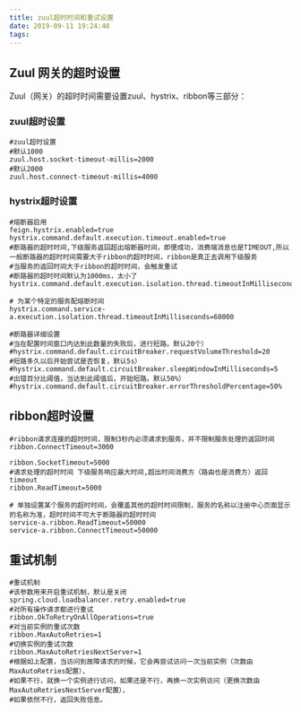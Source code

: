 ```yaml
---
title: zuul超时时间和重试设置
date: 2019-09-11 19:24:48
tags:
---
```


## Zuul 网关的超时设置

Zuul（网关）的超时时间需要设置zuul、hystrix、ribbon等三部分：

### zuul超时设置

    #zuul超时设置
    #默认1000
    zuul.host.socket-timeout-millis=2000
    #默认2000
    zuul.host.connect-timeout-millis=4000

### hystrix超时设置

    #熔断器启用
    feign.hystrix.enabled=true
    hystrix.command.default.execution.timeout.enabled=true
    #断路器的超时时间,下级服务返回超出熔断器时间，即便成功，消费端消息也是TIMEOUT,所以一般断路器的超时时间需要大于ribbon的超时时间，ribbon是真正去调用下级服务
    #当服务的返回时间大于ribbon的超时时间，会触发重试
    #断路器的超时时间默认为1000ms，太小了
    hystrix.command.default.execution.isolation.thread.timeoutInMilliseconds=60000

    # 为某个特定的服务配熔断时间
    hystrix.command.service-a.execution.isolation.thread.timeoutInMilliseconds=60000

    #断路器详细设置
    #当在配置时间窗口内达到此数量的失败后，进行短路。默认20个）
    #hystrix.command.default.circuitBreaker.requestVolumeThreshold=20
    #短路多久以后开始尝试是否恢复，默认5s）
    #hystrix.command.default.circuitBreaker.sleepWindowInMilliseconds=5
    #出错百分比阈值，当达到此阈值后，开始短路。默认50%）
    #hystrix.command.default.circuitBreaker.errorThresholdPercentage=50%

## ribbon超时设置

    #ribbon请求连接的超时时间，限制3秒内必须请求到服务，并不限制服务处理的返回时间
    ribbon.ConnectTimeout=3000

    ribbon.SocketTimeout=5000
    #请求处理的超时时间 下级服务响应最大时间,超出时间消费方（路由也是消费方）返回timeout
    ribbon.ReadTimeout=5000

    # 单独设置某个服务的超时时间，会覆盖其他的超时时间限制，服务的名称以注册中心页面显示的名称为准，超时时间不可大于断路器的超时时间
    service-a.ribbon.ReadTimeout=50000
    service-a.ribbon.ConnectTimeout=50000

## 重试机制

    #重试机制
    #该参数用来开启重试机制，默认是关闭
    spring.cloud.loadbalancer.retry.enabled=true
    #对所有操作请求都进行重试
    ribbon.OkToRetryOnAllOperations=true
    #对当前实例的重试次数
    ribbon.MaxAutoRetries=1
    #切换实例的重试次数
    ribbon.MaxAutoRetriesNextServer=1
    #根据如上配置，当访问到故障请求的时候，它会再尝试访问一次当前实例（次数由MaxAutoRetries配置），
    #如果不行，就换一个实例进行访问，如果还是不行，再换一次实例访问（更换次数由MaxAutoRetriesNextServer配置），
    #如果依然不行，返回失败信息。
